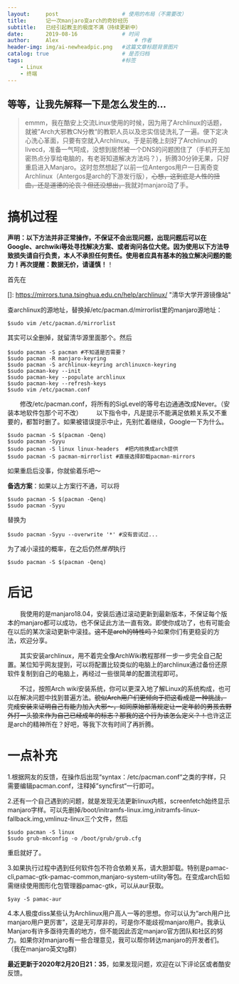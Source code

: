 ```yaml
---
layout:     post   				    # 使用的布局（不需要改）
title:      记一次manjaro变arch的奇妙经历 
subtitle:   已经引起教主的极度不满（持续更新中）
date:       2019-08-16 				# 时间
author:     Alex 						# 作者
header-img: img/ai-newheadpic.png 	#这篇文章标题背景图片
catalog: true 						# 是否归档
tags:								#标签
    - Linux
    - 终端
---
```


## 等等，让我先解释一下是怎么发生的...
>emmm，我在酷安上交流Linux使用的时候，因为用了Archlinux的话题，就被”Arch大邪教CN分教“的教职人员以及忠实信徒洗礼了一遍。便下定决心洗心革面，只要有空就入Archlinux。于是前晚上刻好了Archlinux的livecd，准备一气呵成，没想到居然被一个DNS的问题困住了（手机开无加密热点分享给电脑的，有老哥知道解决方法吗？），折腾30分钟无果，只好重启进入Manjaro。这时忽然想起了以前一位Antergos用户一日离奇变Archlinux（Antergos是arch的下游发行版），~~心想，这到底是人性的扭曲，还是道德的沦丧？但还没想出，~~我就对manjaro动了手。



# 搞机过程

**声明：以下方法并非正常操作，不保证不会出现问题，出现问题后可以在Google、archwiki等处寻找解决方案、或者询问各位大佬。因为使用以下方法导致损失请自行负责，本人不承担任何责任。使用者应具有基本的独立解决问题的能力！再次提醒：数据无价，请谨慎！**！

首先在

[]: https://mirrors.tuna.tsinghua.edu.cn/help/archlinux/	"清华大学开源镜像站"

查archlinux的源地址，替换掉/etc/pacman.d/mirrorlist里的manjaro源地址：

```
$sudo vim /etc/pacman.d/mirrorlist
```

其实可以全删掉，就留清华源里面那个。然后

```
$sudo pacman -S pacman #不知道是否需要？
$sudo pacman -R manjaro-keyring
$sudo pacman -S archlinux-keyring archlinuxcn-keyring
$sudo pacman-key --init
$sudo pacman-key --populate archlinux
$sudo pacman-key --refresh-keys
$sudo vim /etc/pacman.conf
```

　　修改/etc/pacman.conf，将所有的SigLevel的等号右边通通改成Never。（安装本地软件包那个可不改）
　　以下指令中，凡是提示不能满足依赖关系又不重要的，都暂时删了。如果被错误提示中止，先别忙着继续，Google一下为什么。
```
$sudo pacman -S $(pacman -Qenq)
$sudo pacman -Syyu
$sudo pacman -S linux linux-headers  #把内核换成arch提供
$sudo pacman -S pacman-mirrorlist #直接选择卸载pacman-mirrors
```

如果重启后没事，你就偷着乐吧～

**备选方案**：如果以上方案行不通，可以将
```
$sudo pacman -S $(pacman -Qenq)
$sudo pacman -Syyu
```
替换为
```
$sudo pacman -Syyu --overwrite '*' #没有尝试过...
```
为了减小滚挂的概率，在之后仍然*推荐*执行
```
$sudo pacman -S $(pacman -Qenq)
```

# 后记
　　我使用的是manjaro18.04，安装后通过滚动更新到最新版本，不保证每个版本的manjaro都可以成功，也不保证此方法一直有效。即使你成功了，也有可能会在以后的某次滚动更新中滚挂。~~这不是arch的特性吗？~~如果你们有更稳妥的方法，欢迎分享。

　　其实安装archlinux，用不着完全像ArchWiki教程那样一步一步完全自己配置。某位知乎网友提到，可以将配置比较类似的电脑上的archlinux通过备份还原软件复制到自己的电脑上，再经过一些很简单的配置流程即可。

　　不过，按照Arch wiki安装系统，你可以更深入地了解Linux的系统构成，也可以在解决问题中找到普遍方法。~~貌似Arch用户们更倾向于把这看成是一种挑战，完成安装来证明自己有能力加入大邪～，如同原始部落规定让一定年龄的男孩去野外打一头狼来作为自己已经成年的标志？那我的这个行为该怎么定义？！~~也许这正是arch的精神所在？好吧，等我下次有时间了再折腾。
  
# 一点补充
1.根据网友的反馈，在操作后出现“syntax：/etc/pacman.conf“之类的字样，只需要编辑pacman.conf，注释掉”syncfirst“一行即可。
   
2.还有一个自己遇到的问题，就是发现无法更新linux内核，screenfetch始终显示manjaro字样。可以先删掉/boot/initramfs-linux.img,initramfs-linux-fallback.img,vmlinuz-linux三个文件，然后
```
$sudo pacman -S linux
$sudo grub-mkconfig -o /boot/grub/grub.cfg
```
   重启就好了。
   

3.如果执行过程中遇到任何软件包不符合依赖关系，请大胆卸载。特别是pamac-cli,pamac-gtk-pamac-common,manjaro-system-utility等包。在变成arch后如需继续使用图形化包管理器pamac-gtk，可以从aur获取。
 ```
$yay -S pamac-aur
```
4.本人极度diss某些认为Archlinux用户高人一等的思想。你可以认为“arch用户比manjaro用户更厉害”，这是无可厚非的，可是你不能歧视manjaro用户。我承认Manjaro有许多亟待完善的地方，但不能因此否定manjaro官方团队和社区的努力。如果你对manjaro有一些合理意见，我可以帮你转达manjaro的开发者们。（我在manjaro英文tg群）

**最近更新于2020年2月20日21：35**，如果发现问题，欢迎在以下评论区或者酷安反馈。
